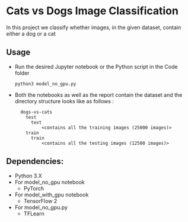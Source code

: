 # Cats vs Dogs Image Classification

In this project we classify whether images, in the given dataset, contain either a dog or a cat

## Usage

- Run the desired Jupyter notebook or the Python script in the Code folder

  ```
  python3 model_no_gpu.py
  ```
- Both the notebooks as well as the report contain the dataset and the directory structure looks like as follows :

        dogs-vs-cats
          test
            test
                <contains all the training images (25000 images)>
          train
            train
                <contains all the testing images (12500 images)>	

## Dependencies:

- Python 3.X
- For model_no_gpu notebook
  - PyTorch
- For model_with_gpu notebook
  - TensorFlow 2
- For model_no_gpu.py
  - TFLearn

